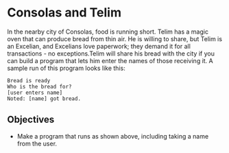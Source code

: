 # Consolas and Telim

In the nearby city of Consolas, food is running short. Telim has a magic oven that can produce bread from thin air. He is willing to share, but Telim is an Excelian, and Excelians love paperwork; they demand it for all transactions - no exceptions.Telim will share his bread with the city if you can build a program that lets him enter the names of those receiving it. A sample run of this program looks like this:

    Bread is ready
    Who is the bread for?
    [user enters name]
    Noted: [name] got bread.

## Objectives

- Make a program that runs as shown above, including taking a name from the user.
